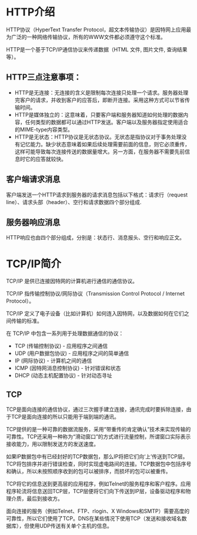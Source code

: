 # HTTP介绍
HTTP协议（HyperText Transfer Protocol，超文本传输协议）是因特网上应用最为广泛的一种网络传输协议，所有的WWW文件都必须遵守这个标准。

HTTP是一个基于TCP/IP通信协议来传递数据（HTML 文件, 图片文件, 查询结果等）。

## HTTP三点注意事项：

- HTTP是无连接：无连接的含义是限制每次连接只处理一个请求。服务器处理完客户的请求，并收到客户的应答后，即断开连接。采用这种方式可以节省传输时间。
- HTTP是媒体独立的：这意味着，只要客户端和服务器知道如何处理的数据内容，任何类型的数据都可以通过HTTP发送。客户端以及服务器指定使用适合的MIME-type内容类型。
- HTTP是无状态：HTTP协议是无状态协议。无状态是指协议对于事务处理没有记忆能力。缺少状态意味着如果后续处理需要前面的信息，则它必须重传，这样可能导致每次连接传送的数据量增大。另一方面，在服务器不需要先前信息时它的应答就较快。

## 客户端请求消息
客户端发送一个HTTP请求到服务器的请求消息包括以下格式：请求行（request line）、请求头部（header）、空行和请求数据四个部分组成.

## 服务器响应消息
HTTP响应也由四个部分组成，分别是：状态行、消息报头、空行和响应正文。

# TCP/IP简介
TCP/IP 是供已连接因特网的计算机进行通信的通信协议。

TCP/IP 指传输控制协议/网际协议（Transmission Control Protocol / Internet Protocol）。

TCP/IP 定义了电子设备（比如计算机）如何连入因特网，以及数据如何在它们之间传输的标准。

在 TCP/IP 中包含一系列用于处理数据通信的协议：

- TCP (传输控制协议) - 应用程序之间通信
- UDP (用户数据包协议) - 应用程序之间的简单通信
- IP (网际协议) - 计算机之间的通信
- ICMP (因特网消息控制协议) - 针对错误和状态
- DHCP (动态主机配置协议) - 针对动态寻址

## TCP
TCP是面向连接的通信协议，通过三次握手建立连接，通讯完成时要拆除连接，由于TCP是面向连接的所以只能用于端到端的通讯。

TCP提供的是一种可靠的数据流服务，采用“带重传的肯定确认”技术来实现传输的可靠性。TCP还采用一种称为“滑动窗口”的方式进行流量控制，所谓窗口实际表示接收能力，用以限制发送方的发送速度。

如果IP数据包中有已经封好的TCP数据包，那么IP将把它们向‘上’传送到TCP层。TCP将包排序并进行错误检查，同时实现虚电路间的连接。TCP数据包中包括序号和确认，所以未按照顺序收到的包可以被排序，而损坏的包可以被重传。

TCP将它的信息送到更高层的应用程序，例如Telnet的服务程序和客户程序。应用程序轮流将信息送回TCP层，TCP层便将它们向下传送到IP层，设备驱动程序和物理介质，最后到接收方。

面向连接的服务（例如Telnet、FTP、rlogin、X Windows和SMTP）需要高度的可靠性，所以它们使用了TCP。DNS在某些情况下使用TCP（发送和接收域名数据库），但使用UDP传送有关单个主机的信息。
